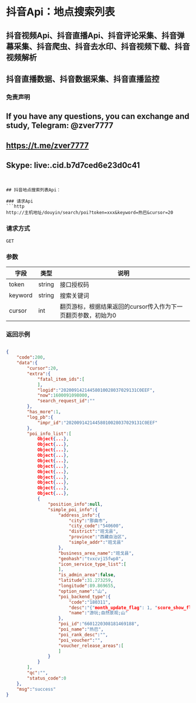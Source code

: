 # 抖音Api：地点搜索列表

## 抖音视频Api、抖音直播Api、抖音评论采集、抖音弹幕采集、抖音爬虫、抖音去水印、抖音视频下载、抖音视频解析
## 抖音直播数据、抖音数据采集、抖音直播监控

### 免责声明
## If you have any questions, you can exchange and study, Telegram: @zver7777
## https://t.me/zver7777
## Skype: live:.cid.b7d7ced6e23d0c41
```


## 抖音地点搜索列表Api：

### 请求Api
```http
http://主机地址/douyin/search/poi?token=xxx&keyword=热巴&cursor=20

```

###

### 请求方式
```http
GET
```

###

### 参数
| 字段 | 类型 | 说明 |
| --- | --- | --- |
| token | string | 接口授权码 |
| keyword | string | 搜索关键词 |
| cursor | int | 翻页游标，根据结果返回的cursor传入作为下一页翻页参数，初始为0 |

###

### 返回示例
```json

{
    "code":200,
    "data":{
        "cursor":20,
        "extra":{
            "fatal_item_ids":[
            ],
            "logid":"20200914214458010028037029131C0EEF",
            "now":1600091098000,
            "search_request_id":""
        },
        "has_more":1,
        "log_pb":{
            "impr_id":"20200914214458010028037029131C0EEF"
        },
        "poi_info_list":[
            Object{...},
            Object{...},
            Object{...},
            Object{...},
            Object{...},
            Object{...},
            Object{...},
            Object{...},
            Object{...},
            Object{...},
            Object{...},
            {
                "position_info":null,
                "simple_poi_info":{
                    "address_info":{
                        "city":"那曲市",
                        "city_code":"540600",
                        "district":"班戈县",
                        "province":"西藏自治区",
                        "simple_addr":"班戈县"
                    },
                    "business_area_name":"班戈县",
                    "geohash":"tvxcvj15fwp8",
                    "icon_service_type_list":[
                    ],
                    "is_admin_area":false,
                    "latitude":31.273259,
                    "longitude":89.869655,
                    "option_name":"山",
                    "poi_backend_type":{
                        "code":"180311",
                        "desc":"{"month_update_flag": 1, "score_show_flag": 1, "can_set_poi_accidental_injury": 1, "icon_id": 8, "address_show_flag": 1, "is_in_whitelist": 1, "category_show_flag": 1, "opentime_show_flag": 1, "subtype_show_flag": 1, "price_show_flag": 1, "phone_show_flag": 1}",
                        "name":"游玩;自然景观;山"
                    },
                    "poi_id":"6601220308181469188",
                    "poi_name":"热巴",
                    "poi_rank_desc":"",
                    "poi_voucher":"",
                    "voucher_release_areas":[
                    ]
                }
            }
        ],
        "qc":"",
        "status_code":0
    },
    "msg":"success"
}
```
